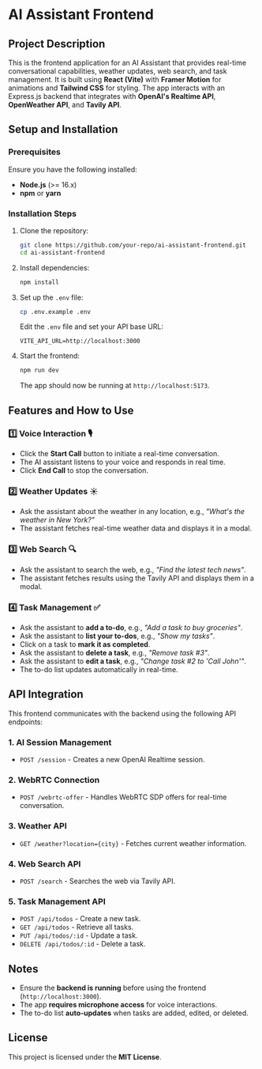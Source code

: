 # AI Assistant Frontend

## Project Description

This is the frontend application for an AI Assistant that provides real-time conversational capabilities, weather updates, web search, and task management. It is built using **React (Vite)** with **Framer Motion** for animations and **Tailwind CSS** for styling. The app interacts with an Express.js backend that integrates with **OpenAI's Realtime API**, **OpenWeather API**, and **Tavily API**.

## Setup and Installation

### Prerequisites

Ensure you have the following installed:

- **Node.js** (>= 16.x)
- **npm** or **yarn**

### Installation Steps

1. Clone the repository:

   ```sh
   git clone https://github.com/your-repo/ai-assistant-frontend.git
   cd ai-assistant-frontend
   ```

2. Install dependencies:

   ```sh
   npm install
   ```

3. Set up the `.env` file:

   ```sh
   cp .env.example .env
   ```

   Edit the `.env` file and set your API base URL:

   ```env
   VITE_API_URL=http://localhost:3000
   ```

4. Start the frontend:

   ```sh
   npm run dev
   ```

   The app should now be running at `http://localhost:5173`.

## Features and How to Use

### 1️⃣ **Voice Interaction** 🎙️

- Click the **Start Call** button to initiate a real-time conversation.
- The AI assistant listens to your voice and responds in real time.
- Click **End Call** to stop the conversation.

### 2️⃣ **Weather Updates** ☀️

- Ask the assistant about the weather in any location, e.g., *"What's the weather in New York?"*
- The assistant fetches real-time weather data and displays it in a modal.

### 3️⃣ **Web Search** 🔍

- Ask the assistant to search the web, e.g., *"Find the latest tech news"*.
- The assistant fetches results using the Tavily API and displays them in a modal.

### 4️⃣ **Task Management** ✅

- Ask the assistant to **add a to-do**, e.g., *"Add a task to buy groceries"*.
- Ask the assistant to **list your to-dos**, e.g., *"Show my tasks"*.
- Click on a task to **mark it as completed**.
- Ask the assistant to **delete a task**, e.g., *"Remove task #3"*.
- Ask the assistant to **edit a task**, e.g., *"Change task #2 to 'Call John'"*.
- The to-do list updates automatically in real-time.

## API Integration

This frontend communicates with the backend using the following API endpoints:

### **1. AI Session Management**

- `POST /session` - Creates a new OpenAI Realtime session.

### **2. WebRTC Connection**

- `POST /webrtc-offer` - Handles WebRTC SDP offers for real-time conversation.

### **3. Weather API**

- `GET /weather?location={city}` - Fetches current weather information.

### **4. Web Search API**

- `POST /search` - Searches the web via Tavily API.

### **5. Task Management API**

- `POST /api/todos` - Create a new task.
- `GET /api/todos` - Retrieve all tasks.
- `PUT /api/todos/:id` - Update a task.
- `DELETE /api/todos/:id` - Delete a task.

## Notes

- Ensure the **backend is running** before using the frontend (`http://localhost:3000`).
- The app **requires microphone access** for voice interactions.
- The to-do list **auto-updates** when tasks are added, edited, or deleted.

## License

This project is licensed under the **MIT License**.

